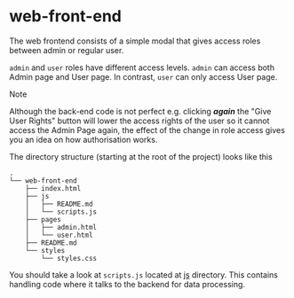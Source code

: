 # web-front-end

The web frontend consists of a simple modal that gives access roles between admin or regular user.

`admin` and `user` roles have different access levels. `admin` can access both Admin page and User page.
In contrast, `user` can only access User page.

> [!NOTE]
> Although the back-end code is not perfect e.g. clicking ***again*** the "Give User Rights" button will
> lower the access rights of the user so it cannot access the Admin Page again, the effect of the
> change in role access gives you an idea on how authorisation works.

The directory structure (starting at the root of the project) looks like this

```
.
└── web-front-end
    ├── index.html
    ├── js
    │   ├── README.md
    │   └── scripts.js
    ├── pages
    │   ├── admin.html
    │   └── user.html
    ├── README.md
    └── styles
        └── styles.css
```

You should take a look at `scripts.js` located at [js](./js) directory. This contains handling code where
it talks to the backend for data processing.
